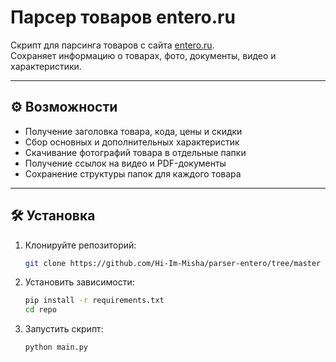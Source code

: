 # Парсер товаров entero.ru

Скрипт для парсинга товаров с сайта [entero.ru](https://entero.ru/).  
Сохраняет информацию о товарах, фото, документы, видео и характеристики.

---

## ⚙️ Возможности
- Получение заголовка товара, кода, цены и скидки  
- Сбор основных и дополнительных характеристик  
- Скачивание фотографий товара в отдельные папки  
- Получение ссылок на видео и PDF-документы  
- Сохранение структуры папок для каждого товара  

---

## 🛠 Установка

1. Клонируйте репозиторий:  
   ```bash
   git clone https://github.com/Hi-Im-Misha/parser-entero/tree/master
2. Установить зависимости:
    ```bash
    pip install -r requirements.txt
    cd repo
3. Запустить скрипт:
    ```bash
    python main.py


